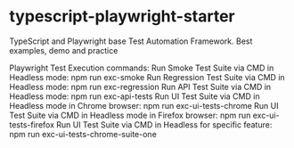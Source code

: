 # typescript-playwright-starter
TypeScript and Playwright base Test Automation Framework. Best examples, demo and practice

Playwright Test Execution commands:
Run Smoke Test Suite via CMD in Headless mode:
    npm run exc-smoke
Run Regression Test Suite via CMD in Headless mode:
    npm run exc-regression
Run API Test Suite via CMD in Headless mode:
    npm run exc-api-tests
Run UI Test Suite via CMD in Headless mode in Chrome browser:
    npm run exc-ui-tests-chrome
Run UI Test Suite via CMD in Headless mode in Firefox browser:
    npm run exc-ui-tests-firefox
Run UI Test Suite via CMD in Headless for specific feature:
    npm run exc-ui-tests-chrome-suite-one
